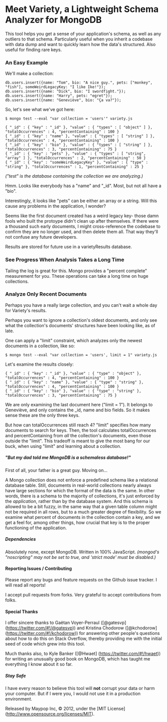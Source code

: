 # Meet Variety, a Lightweight Schema Analyzer for MongoDB ###
This tool helps you get a sense of your application's schema, as well as any outliers to that schema. Particularly useful when you inherit a codebase with data dump and want to quickly learn how the data's structured. Also useful for finding rare keys.

### An Easy Example ###

We'll make a collection:

	db.users.insert({name: "Tom", bio: "A nice guy.", pets: ["monkey", "fish"], someWeirdLegacyKey: "I like Ike!"});
	db.users.insert({name: "Dick", bio: "I swordfight."});
	db.users.insert({name: "Harry", pets: "egret"});
	db.users.insert({name: "Geneviève", bio: "Ça va?"});

So, let's see what we've got here:

	$ mongo test --eval "var collection = 'users'" variety.js
	
	{ "_id" : { "key" : "_id" }, "value" : { "types" : [ "object" ] }, "totalOccurrences" : 4, "percentContaining" : 100 }
	{ "_id" : { "key" : "name" }, "value" : { "types" : [ "string" ] }, "totalOccurrences" : 4, "percentContaining" : 100 }
	{ "_id" : { "key" : "bio" }, "value" : { "types" : [ "string" ] }, "totalOccurrences" : 3, "percentContaining" : 75 }
	{ "_id" : { "key" : "pets" }, "value" : { "types" : [ "string", "array" ] }, "totalOccurrences" : 2, "percentContaining" : 50 }
	{ "_id" : { "key" : "someWeirdLegacyKey" }, "value" : { "type" : "string" }, "totalOccurrences" : 1, "percentContaining" : 25 }

_("test" is the database containing the collection we are analyzing.)_

Hmm. Looks like everybody has a "name" and "_id". Most, but not all have a "bio".

Interestingly, it looks like "pets" can be either an array or a string. Will this cause any problems in the application, I wonder?

Seems like the first document created has a weird legacy key- those damn fools who built the protoype didn't clean up after themselves. If there were a thousand such early documents, I might cross-reference the codebase to confirm they are no longer used, and then delete them all. That way they'll not confuse any future developers.

Results are stored for future use in a varietyResults database.

### See Progress When Analysis Takes a Long Time ###

Tailing the log is great for this. Mongo provides a "percent complete" measurement for you. These operations can take a long time on huge collections.

### Analyze Only Recent Documents ###

Perhaps you have a really large collection, and you can't wait a whole day for Variety's results.

Perhaps you want to ignore a collection's oldest documents, and only see what the collection's documents' structures have been looking like, as of late.

One can apply a "limit" constraint, which analyzes only the newest documents in a collection, like so:

	$ mongo test --eval "var collection = 'users', limit = 1" variety.js
	
Let's examine the results closely:

	{ "_id" : { "key" : "_id" }, "value" : { "type" : "object" }, "totalOccurrences" : 4, "percentContaining" : 100 }
	{ "_id" : { "key" : "name" }, "value" : { "type" : "string" }, "totalOccurrences" : 4, "percentContaining" : 100 }
	{ "_id" : { "key" : "bio" }, "value" : { "type" : "string" }, "totalOccurrences" : 3, "percentContaining" : 75 }

We are only examining the last document here ("limit = 1"). It belongs to Geneviève, and only contains the _id, name and bio fields. So it makes sense these are the only three keys.

But how can totalOccurrences still reach 4? "limit" specifies how many documents to search for keys. Then, the tool calculates totalOccurrences and percentContaining from _all_ the collection's documents, even those outside the "limit". This tradeoff is meant to give the most bang for our buck, when using "limit" and learning about a collection.

##### "But my dad told me MongoDB is a schemaless database!" #####

First of all, your father is a great guy. Moving on...

A Mongo collection does not enforce a predefined schema like a relational database table. Still, documents in real-world collections nearly always have large sections for which the format of the data is the same. In other words, there is a schema to the majority of collections, it's just enforced by the _application_, rather than by the database system. And this schema is allowed to be a bit fuzzy, in the same way that a given table column might not be required in all rows, but to a much greater degree of flexibility. So we examine what percent of documents in the collection contain a key, and we get a feel for, among other things, how crucial that key is to the proper functioning of the application.

##### Dependencies #####

Absolutely none, except MongoDB. Written in 100% JavaScript. _(mongod's "noscripting" may not be set to true, and 'strict mode' must be disabled.)_

#### Reporting Issues / Contributing ####

Please report any bugs and feature requests on the Github issue tracker. I will read all reports!

I accept pull requests from forks. Very grateful to accept contributions from folks.

#### Special Thanks ####

I offer sincere thanks to Gaëtan Voyer-Perraul ([@gatesvp] (https://twitter.com/#!/@gatesvp)) and Kristina Chodorow ([@kchodorow] (https://twitter.com/#!/kchodorow)) for answering other people's questions about how to do this on Stack Overflow, thereby providing me with the initial seed of code which grew into this tool.

Much thanks also, to Kyle Banker ([@Hwaet] (https://twitter.com/#!/hwaet)) for writing an unusually good book on MongoDB, which has taught me everything I know about it so far.

##### Stay Safe #####

I have every reason to believe this tool will **not** corrupt your data or harm your computer. But if I were you, I would not use it in a production environment.


Released by Maypop Inc, © 2012, under the [MIT License] (http://www.opensource.org/licenses/MIT).
